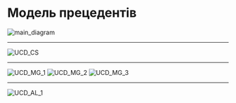 # Модель прецедентів


![main_diagram](http://www.plantuml.com/plantuml/proxy?cache=no&src=https://raw.githubusercontent.com/l0releei/obd_project/l0releei/src/use_case/main_diagram.uml)

<hr>
  
![UCD_CS](http://www.plantuml.com/plantuml/proxy?cache=no&src=https://raw.githubusercontent.com/l0releei/obd_project/l0releei/src/use_case/UCD_CS.uml)
<hr>

![UCD_MG_1](http://www.plantuml.com/plantuml/proxy?cache=no&src=https://raw.githubusercontent.com/l0releei/obd_project/l0releei/src/use_case/USD_MG_1.uml)
![UCD_MG_2](http://www.plantuml.com/plantuml/proxy?cache=no&src=https://raw.githubusercontent.com/l0releei/obd_project/l0releei/src/use_case/USD_MG_2.uml)
![UCD_MG_3](http://www.plantuml.com/plantuml/proxy?cache=no&src=https://raw.githubusercontent.com/l0releei/obd_project/l0releei/src/use_case/USD_MG_3.uml)
<hr>

![UCD_AL_1](http://www.plantuml.com/plantuml/proxy?cache=no&src=https://raw.githubusercontent.com/l0releei/obd_project/l0releei/src/use_case/UCD_AL_1.uml)
